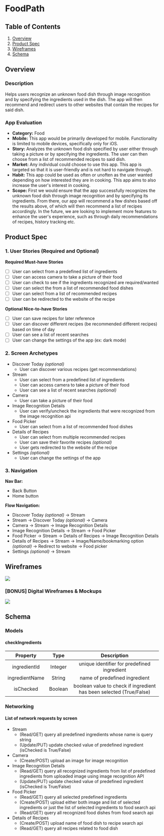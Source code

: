 # FoodPath
## Table of Contents
1. [Overview](#Overview)
2. [Product Spec](#Product-Spec)
3. [Wireframes](#Wireframes)
4. [Schema](#Schema)

## Overview
### Description
Helps users recognize an unknown food dish through image recognition and by specifying the ingredients used in the dish. The app will then recommend and redirect users to other websites that contain the recipes for said dish.

### App Evaluation
- **Category:** Food
- **Mobile:** This app would be primarily developed for mobile. Functionality is limited to mobile devices, specifically only for iOS.
- **Story:** Analyzes the unknown food dish specified by user either through taking a picture or by specifying the ingredients. The user can then choose from a list of recommended recipes to said dish.
- **Market:** Any individual could choose to use this app. This app is targeted so that it is user-friendly and is not hard to navigate through.
- **Habit:** This app could be used as often or unoften as the user wanted depending on how interested they are in cooking. This app aims to also increase the user's interest in cooking.
- **Scope:** First we would ensure that the app successfully recognizes the unknown food dish through image recognition and by specifying its ingredients. From there, our app will recommend a few dishes based off the results above, of which will then recommend a list of recipes accordingly. In the future, we are looking to implement more features to enhance the user's experience, such as through daily recommendations of recipes, history tracking etc.

## Product Spec
### 1. User Stories (Required and Optional)
**Required Must-have Stories**
- [ ] User can select from a predefined list of ingredients
- [ ] User can access camera to take a picture of their food
- [ ] User can check to see if the ingredients recognized are required/wanted
- [ ] User can select the from a list of recommended food dishes
- [ ] User can select from a list of recommended recipes
- [ ] User can be redirected to the website of the recipe

**Optional Nice-to-have Stories**
- [ ] User can save recipes for later reference 
- [ ] User can discover different recipes (be recommended different recipes) based on time of day 
- [ ] User can see a list of recent searches
- [ ] User can change the settings of the app (ex: dark mode)

### 2. Screen Archetypes
* Discover Today *(optional)*
    - User can discover various recipes (get recommendations) 
* Stream
    - User can select from a predefined list of ingredients
	- User can access camera to take a picture of their food
	- User can see a list of recent searches *(optional)*
* Camera
	- User can take a picture of their food
* Image Recognition Details
    - User can verify/uncheck the ingredients that were recognized from the image recognition api
* Food Picker 
	- User can select from a list of recommended food dishes
* Details of Recipes 
    - User can select from multiple recommended recipes 
    - User can save their favorite recipes *(optional)*
    - User gets redirected to the website of the recipe	
* Settings *(optional)*
    - User can change the settings of the app	

### 3. Navigation
**Nav Bar:**
*    Back Button
*    Home button
		
**Flow Navigation:**
* Discover Today *(optional)*
&#8594; Stream
* Stream
&#8594; Discover Today *(optional)*
&#8594; Camera
* Camera
&#8594; Stream
&#8594; Image Recognition Details
* Image Recognition Details
&#8594; Stream
&#8594; Food Picker
* Food Picker 
&#8594; Stream
&#8594; Details of Recipes
&#8594; Image Recognition Details
* Details of Recipes
&#8594; Stream
&#8594; Image/Name/bookmarking option *(optional)*
&#8594; Redirect to website
&#8594; Food picker
* Settings *(optional)*
&#8594; Stream

## Wireframes
![](https://i.imgur.com/XIC1GFg.jpg)

### [BONUS] Digital Wireframes & Mockups
![](https://i.imgur.com/uTD3Gyd.jpg)

## Schema
### Models
#### checkIngredients
|Property	|Type		|Description		|
|:----:		|:----:		|:----:			|
|ingredientId	|Integer	|unique identifier for predefined ingredient|
|ingredientName	|String		|name of predefined ingredient|
|isChecked	|Boolean	|boolean value to check if ingredient has been selected (True/False)|

### Networking
#### List of network requests by screen
- Stream
	- (Read/GET) query all predefined ingredients whose name is query string
	- (Update/PUT) update checked value of predefined ingredient (isChecked is True/False)
- Camera
	- (Create/POST) upload an image for image recognition 
- Image Recognition Details
	- (Read/GET) query all recognized ingredients from list of predefined ingredients from uploaded image using image recognition API
	- (Update/PUT) update checked value of predefined ingredient (isChecked is True/False)
- Food Picker
	- (Read/GET) query all selected predefined ingredients
	- (Create/POST) upload either both image and list of selected ingredients or just the list of selected ingredients to food search api 
	- (Read/GET) query all recognized food dishes from food search api
- Details of Recipes
	- (Create/POST) upload name of food dish to recipe search api
	- (Read/GET) query all recipes related to food dish
